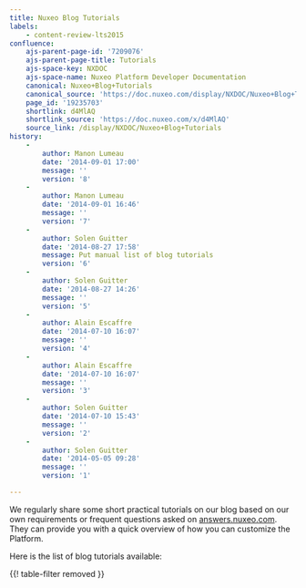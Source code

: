 ```yaml
---
title: Nuxeo Blog Tutorials
labels:
    - content-review-lts2015
confluence:
    ajs-parent-page-id: '7209076'
    ajs-parent-page-title: Tutorials
    ajs-space-key: NXDOC
    ajs-space-name: Nuxeo Platform Developer Documentation
    canonical: Nuxeo+Blog+Tutorials
    canonical_source: 'https://doc.nuxeo.com/display/NXDOC/Nuxeo+Blog+Tutorials'
    page_id: '19235703'
    shortlink: d4MlAQ
    shortlink_source: 'https://doc.nuxeo.com/x/d4MlAQ'
    source_link: /display/NXDOC/Nuxeo+Blog+Tutorials
history:
    - 
        author: Manon Lumeau
        date: '2014-09-01 17:00'
        message: ''
        version: '8'
    - 
        author: Manon Lumeau
        date: '2014-09-01 16:46'
        message: ''
        version: '7'
    - 
        author: Solen Guitter
        date: '2014-08-27 17:58'
        message: Put manual list of blog tutorials
        version: '6'
    - 
        author: Solen Guitter
        date: '2014-08-27 14:26'
        message: ''
        version: '5'
    - 
        author: Alain Escaffre
        date: '2014-07-10 16:07'
        message: ''
        version: '4'
    - 
        author: Alain Escaffre
        date: '2014-07-10 16:07'
        message: ''
        version: '3'
    - 
        author: Solen Guitter
        date: '2014-07-10 15:43'
        message: ''
        version: '2'
    - 
        author: Solen Guitter
        date: '2014-05-05 09:28'
        message: ''
        version: '1'

---
```

We regularly share some short practical tutorials on our blog based on our own requirements or frequent questions asked on [answers.nuxeo.com](http://answers.nuxeo.com). They can provide you with a quick overview of how you can customize the Platform.

Here is the list of blog tutorials available:

{{! table-filter removed }}